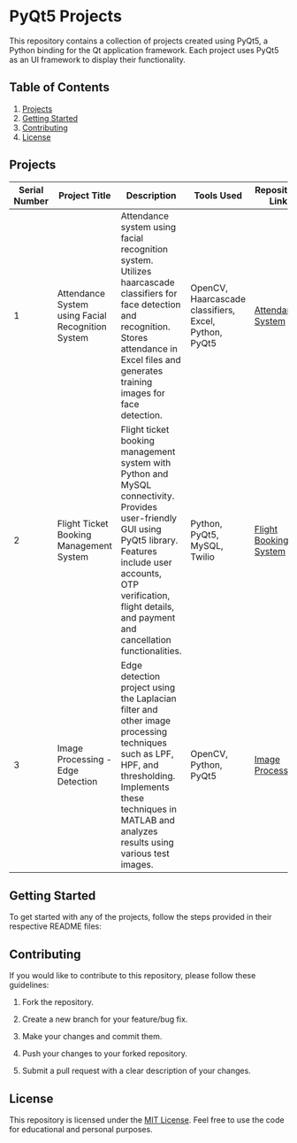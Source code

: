 # PyQt5 Projects

This repository contains a collection of projects created using PyQt5, a Python binding for the Qt application framework. Each project uses PyQt5 as an UI framework to display their functionality.

## Table of Contents

1. [Projects](#projects)
2. [Getting Started](#getting-started)
3. [Contributing](#contributing)
4. [License](#license)

## Projects

| Serial Number | Project Title | Description | Tools Used | Repository Link |
|---------------|---------------|-------------|------------|-----------------|
| 1             | Attendance System using Facial Recognition System | Attendance system using facial recognition system. Utilizes haarcascade classifiers for face detection and recognition. Stores attendance in Excel files and generates training images for face detection. | OpenCV, Haarcascade classifiers, Excel, Python, PyQt5 | [Attendance System](https://github.com/Haleshot/attendance_system) |
| 2             | Flight Ticket Booking Management System | Flight ticket booking management system with Python and MySQL connectivity. Provides user-friendly GUI using PyQt5 library. Features include user accounts, OTP verification, flight details, and payment and cancellation functionalities. | Python, PyQt5, MySQL, Twilio | [Flight Booking System](https://github.com/Haleshot/Flight_Booking_System) |
| 3             | Image Processing - Edge Detection | Edge detection project using the Laplacian filter and other image processing techniques such as LPF, HPF, and thresholding. Implements these techniques in MATLAB and analyzes results using various test images. | OpenCV, Python, PyQt5 | [Image Processing](https://github.com/Haleshot/Image_Processing) |

## Getting Started

To get started with any of the projects, follow the steps provided in their respective README files:

## Contributing

If you would like to contribute to this repository, please follow these guidelines:

1. Fork the repository.

2. Create a new branch for your feature/bug fix.

3. Make your changes and commit them.

4. Push your changes to your forked repository.

5. Submit a pull request with a clear description of your changes.

## License

This repository is licensed under the [MIT License](LICENSE). Feel free to use the code for educational and personal purposes.
